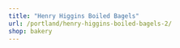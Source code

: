 ```yaml
---
title: "Henry Higgins Boiled Bagels"
url: /portland/henry-higgins-boiled-bagels-2/
shop: bakery
---
```


